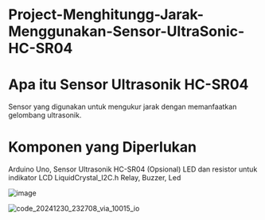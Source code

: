 # Project-Menghitungg-Jarak-Menggunakan-Sensor-UltraSonic-HC-SR04
# Apa itu Sensor Ultrasonik HC-SR04

Sensor yang digunakan untuk mengukur jarak dengan memanfaatkan gelombang ultrasonik.

# Komponen yang Diperlukan

Arduino Uno, Sensor Ultrasonik HC-SR04 (Opsional) LED dan resistor untuk indikator LCD LiquidCrystal_I2C.h Relay, Buzzer, Led



![image](https://github.com/user-attachments/assets/93c0a0f3-78d3-4690-8f53-44c62dde43f0)


![code_20241230_232708_via_10015_io](https://github.com/user-attachments/assets/28b66842-6d62-4092-a19b-81d36e982504)
